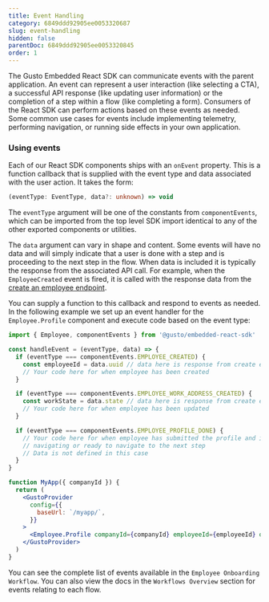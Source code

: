 ```yaml
---
title: Event Handling
category: 6849ddd92905ee0053320687
slug: event-handling
hidden: false
parentDoc: 6849ddd92905ee0053320845
order: 1
---
```


The Gusto Embedded React SDK can communicate events with the parent application. An event can represent a user interaction (like selecting a CTA), a successful API response (like updating user information) or the completion of a step within a flow (like completing a form). Consumers of the React SDK can perform actions based on these events as needed. Some common use cases for events include implementing telemetry, performing navigation, or running side effects in your own application.

### Using events

Each of our React SDK components ships with an `onEvent` property. This is a function callback that is supplied with the event type and data associated with the user action. It takes the form:

```typescript typescript
(eventType: EventType, data?: unknown) => void
```

The `eventType` argument will be one of the constants from `componentEvents`, which can be imported from the top level SDK import identical to any of the other exported components or utilities.

The `data` argument can vary in shape and content. Some events will have no data and will simply indicate that a user is done with a step and is proceeding to the next step in the flow. When data is included it is typically the response from the associated API call. For example, when the `EmployeeCreated` event is fired, it is called with the response data from the [create an employee endpoint](https://docs.gusto.com/embedded-payroll/reference/post-v1-employees).

You can supply a function to this callback and respond to events as needed. In the following example we set up an event handler for the `Employee.Profile` component and execute code based on the event type:

```jsx jsx
import { Employee, componentEvents } from '@gusto/embedded-react-sdk'

const handleEvent = (eventType, data) => {
  if (eventType === componentEvents.EMPLOYEE_CREATED) {
    const employeeId = data.uuid // data here is response from create employee endpoint
    // Your code here for when employee has been created
  }

  if (eventType === componentEvents.EMPLOYEE_WORK_ADDRESS_CREATED) {
    const workState = data.state // data here is response from create employee work address endpoint
    // Your code here for when employee has been updated
  }

  if (eventType === componentEvents.EMPLOYEE_PROFILE_DONE) {
    // Your code here for when employee has submitted the profile and is
    // navigating or ready to navigate to the next step
    // Data is not defined in this case
  }
}

function MyApp({ companyId }) {
  return (
    <GustoProvider
      config={{
        baseUrl: `/myapp/`,
      }}
    >
      <Employee.Profile companyId={companyId} employeeId={employeeId} onEvent={handleEvent} />
    </GustoProvider>
  )
}
```

You can see the complete list of events available in the `Employee Onboarding Workflow`. You can also view the docs in the `Workflows Overview` section for events relating to each flow.
